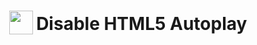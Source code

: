 <h1 align="center">
    <sub>
        <img
            src="https://raw.githubusercontent.com/Eloston/disable-html5-autoplay/master/images/adblock-icon.png"
            width="38"
            height="38">
        </img>
    </sub>
    Disable HTML5 Autoplay
</h1>
